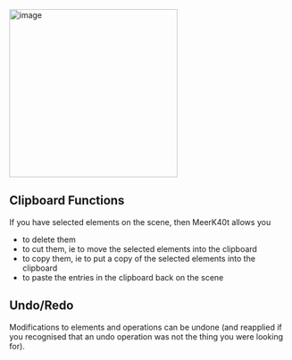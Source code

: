 <img width="301" alt="image" src="https://github.com/meerk40t/meerk40t/assets/2670784/59ab67a2-5237-45bf-9708-7a7733472af6">

## Clipboard Functions
If you have selected elements on the scene, then MeerK40t allows you 
- to delete them 
- to cut them, ie to move the selected elements into the clipboard
- to copy them, ie to put a copy of the selected elements into the clipboard
- to paste the entries in the clipboard back on the scene

## Undo/Redo
Modifications to elements and operations can be undone (and reapplied if you recognised that an undo operation was not the thing you were looking for).
